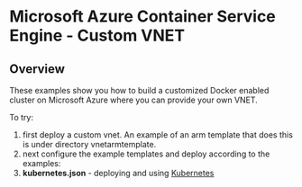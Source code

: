 # Microsoft Azure Container Service Engine - Custom VNET

## Overview

These examples show you how to build a customized Docker enabled cluster on Microsoft Azure where you can provide your own VNET.

To try:

1. first deploy a custom vnet.  An example of an arm template that does this is under directory vnetarmtemplate.
2. next configure the example templates and deploy according to the examples:
 1. **kubernetes.json** - deploying and using [Kubernetes](../../docs/kubernetes/features.md#feat-custom-vnet)
